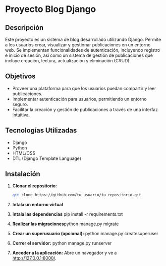 # Proyecto Blog Django

## Descripción

Este proyecto es un sistema de blog desarrollado utilizando Django. Permite a los usuarios crear, visualizar y gestionar publicaciones en un entorno web. Se implementan funcionalidades de autenticación, incluyendo registro e inicio de sesión, así como un sistema de gestión de publicaciones que incluye creación, lectura, actualización y eliminación (CRUD).

## Objetivos

- Proveer una plataforma para que los usuarios puedan compartir y leer publicaciones.
- Implementar autenticación para usuarios, permitiendo un entorno seguro.
- Facilitar la creación y gestión de publicaciones a través de una interfaz intuitiva.

## Tecnologías Utilizadas

- Django
- Python
- HTML/CSS
- DTL (Django Template Language)

## Instalación

1. **Clonar el repositorio:**

   ```bash
   git clone https://github.com/tu_usuario/tu_repositorio.git
   
2. **Intala un entorno virtual**
3. **Intala las dependencias**
    pip install -r requirements.txt
4. **Realizar las migraciones**python manage.py migrate
5. **Crear un superusuario (opcional):** python manage.py createsuperuser
6. **Correr el servidor:** python manage.py runserver
7. **Acceder a la aplicación:**
   Abre un navegador y ve a http://127.0.0.1:8000/.
